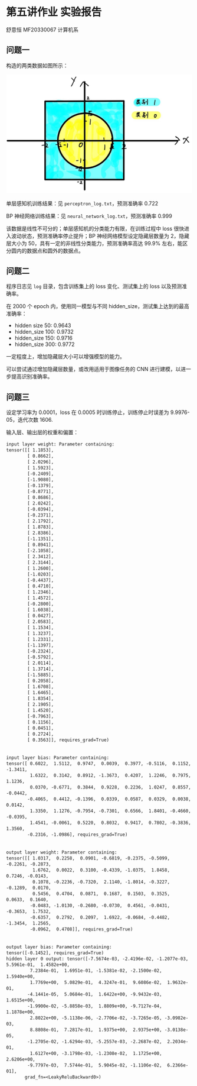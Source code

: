 # 第五讲作业 实验报告

舒意恒 MF20330067 计算机系

## 问题一

构造的两类数据如图所示：

![双月数据](img/5_1_data.jpg)

单层感知机训练结果：见 `perceptron_log.txt`，预测准确率 0.722

BP 神经网络训练结果：见 `neural_network_log.txt`，预测准确率 0.999

该数据是线性不可分的；单层感知机的分类能力有限，在训练过程中 loss 很快进入波动状态，预测准确率停止提升；BP 神经网络模型设定隐藏层数量为 2，隐藏层大小为 50，具有一定的非线性分类能力，预测准确率高达 99.9% 左右，能区分圆内的数据点和圆外的数据点。 

## 问题二

程序日志见 `log` 目录，包含训练集上的 loss 变化、测试集上的 loss 以及预测准确率。

在 2000 个 epoch 内，使用同一模型与不同 hidden_size，测试集上达到的最高准确率：

- hidden size 50: 0.9643
- hidden_size 100: 0.9732 
- hidden_size 150: 0.9716
- hidden_size 300: 0.9772

一定程度上，增加隐藏层大小可以增强模型的能力。

可以尝试通过增加隐藏层数量，或改用适用于图像任务的 CNN 进行建模，以进一步提高识别准确率。 


## 问题三

设定学习率为 0.0001，loss 在 0.0005 时训练停止，训练停止时误差为 9.9976-05，迭代次数 1606.


输入层、输出层的权重和偏置：

```
input layer weight: Parameter containing:
tensor([[ 1.1853],
        [ 0.8662],
        [ 2.0296],
        [ 1.5923],
        [-0.2409],
        [-1.9080],
        [-0.1379],
        [-0.8771],
        [ 0.8686],
        [ 2.0242],
        [-0.0394],
        [-0.2371],
        [ 2.1792],
        [ 1.8783],
        [ 2.8386],
        [-1.1351],
        [ 0.8941],
        [-2.1058],
        [ 2.3412],
        [ 2.3144],
        [ 1.2600],
        [-1.0203],
        [-0.4437],
        [ 0.4710],
        [ 1.2346],
        [ 1.4572],
        [-0.2800],
        [ 1.6038],
        [ 0.0427],
        [ 2.0583],
        [ 1.1534],
        [ 1.3237],
        [ 1.2331],
        [-1.1397],
        [-0.2324],
        [-0.5792],
        [ 2.0114],
        [ 1.3714],
        [-1.5885],
        [ 0.2058],
        [ 1.6708],
        [ 1.6465],
        [ 1.8354],
        [ 2.1905],
        [ 1.4520],
        [-0.7963],
        [ 0.1156],
        [ 0.0451],
        [ 0.2724],
        [ 0.3563]], requires_grad=True)


input layer bias: Parameter containing:
tensor([ 0.6022,  1.5112,  0.9747,  0.0039,  0.3977, -0.5116,  0.1152, -1.3411,
         1.6322,  0.3142,  0.8912, -1.3673,  0.4207,  1.2246,  0.7975,  1.1236,
         0.0370, -0.6771,  0.3844,  0.9228,  0.2236,  1.0247,  0.8557, -0.0442,
        -0.4065,  0.4412, -0.1396,  0.0339,  0.0587,  0.0329,  0.0038,  0.0142,
         1.3350,  1.1276, -0.7954, -0.7301,  0.6566,  1.8401, -0.4660, -0.0395,
         1.4541, -0.0061,  0.5220,  0.8032,  0.9417,  0.7802, -0.3836,  1.3560,
        -0.2316, -1.0986], requires_grad=True)


output layer weight: Parameter containing:
tensor([[ 1.0317,  0.2258,  0.0901, -0.6819, -0.2375, -0.5099, -0.2261, -0.2873,
          1.6762,  0.0022,  0.3100, -0.4339, -1.0375,  1.8458,  0.7246, -0.0143,
          0.1078, -0.2236, -0.7320,  2.1140, -1.8014, -0.3227, -0.1289,  0.0170,
          0.5456,  0.4704,  0.0871,  0.1687,  0.1503,  0.3525,  0.0633,  0.1640,
         -0.0483, -1.0130, -0.2680, -0.0730,  0.4561, -0.0431, -0.3653,  1.7532,
         -0.6357,  0.2792,  0.2097,  1.6922, -0.0684, -0.4482, -1.3454,  1.2565,
         -0.0962,  0.4708]], requires_grad=True)


output layer bias: Parameter containing:
tensor([-0.1452], requires_grad=True)
hidden layer 0 output: tensor([-7.5674e-03, -2.4196e-02, -1.2077e-03,  5.5961e-01,  1.4582e+00,
         7.2384e-01,  1.6951e-01, -1.5381e-02, -2.1500e-02,  1.5940e+00,
         1.7769e+00,  5.0829e-01,  4.3247e-01,  9.6086e-02,  1.9632e-01,
        -4.1441e-05,  5.0684e-01,  1.6422e+00, -9.9432e-03,  1.6515e+00,
        -1.9900e-02, -5.8858e-03,  1.8809e+00, -9.7127e-04,  1.1878e+00,
         2.8022e+00, -5.1138e-06, -2.7706e-02, -3.7265e-05, -3.0982e-03,
         8.8808e-01,  7.2817e-01,  1.9375e+00,  2.9375e+00, -3.0138e-05,
        -1.2705e-02, -1.6294e-03, -5.2557e-03, -2.2687e-02,  2.2034e-01,
         1.6127e+00, -3.1798e-03, -1.2308e-02,  1.1725e+00,  2.6206e+00,
        -9.7797e-03,  7.5744e-01,  5.9045e-02, -1.1106e-02,  6.2366e-01],
       grad_fn=<LeakyReluBackward0>)
```


